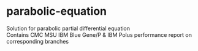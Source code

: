 # parabolic-equation
Solution for parabolic partial differential equation\
Contains CMC MSU IBM Blue Gene/P & IBM Polus performance report on corresponding branches
